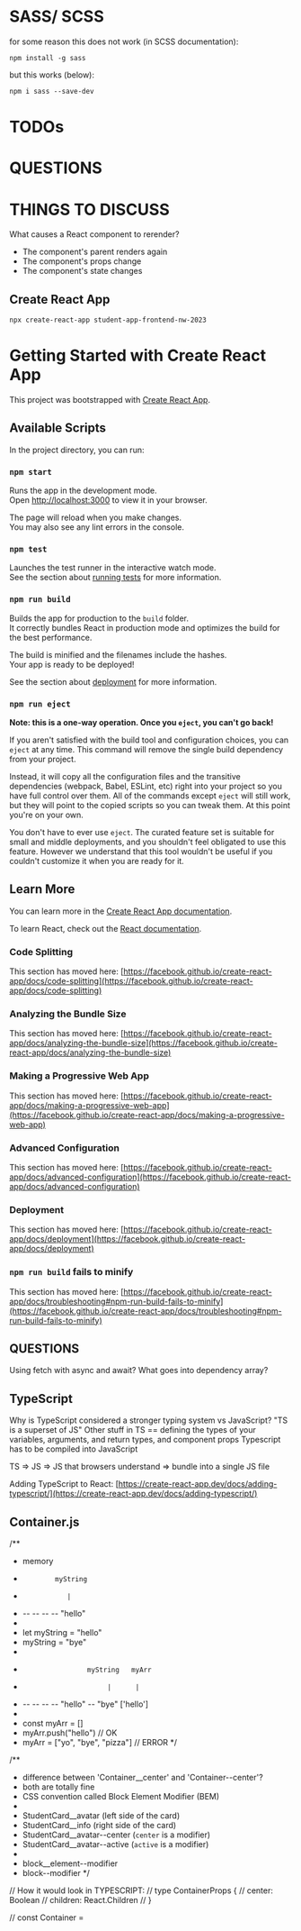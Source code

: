 # SASS/ SCSS
for some reason this does not work (in SCSS documentation):
```
npm install -g sass
```
but this works (below):
```
npm i sass --save-dev
```

# TODOs

# QUESTIONS

# THINGS TO DISCUSS
What causes a React component to rerender?
- The component's parent renders again
- The component's props change
- The component's state changes

## Create React App
```
npx create-react-app student-app-frontend-nw-2023
```

# Getting Started with Create React App

This project was bootstrapped with [Create React App](https://github.com/facebook/create-react-app).

## Available Scripts

In the project directory, you can run:

### `npm start`

Runs the app in the development mode.\
Open [http://localhost:3000](http://localhost:3000) to view it in your browser.

The page will reload when you make changes.\
You may also see any lint errors in the console.

### `npm test`

Launches the test runner in the interactive watch mode.\
See the section about [running tests](https://facebook.github.io/create-react-app/docs/running-tests) for more information.

### `npm run build`

Builds the app for production to the `build` folder.\
It correctly bundles React in production mode and optimizes the build for the best performance.

The build is minified and the filenames include the hashes.\
Your app is ready to be deployed!

See the section about [deployment](https://facebook.github.io/create-react-app/docs/deployment) for more information.

### `npm run eject`

**Note: this is a one-way operation. Once you `eject`, you can't go back!**

If you aren't satisfied with the build tool and configuration choices, you can `eject` at any time. This command will remove the single build dependency from your project.

Instead, it will copy all the configuration files and the transitive dependencies (webpack, Babel, ESLint, etc) right into your project so you have full control over them. All of the commands except `eject` will still work, but they will point to the copied scripts so you can tweak them. At this point you're on your own.

You don't have to ever use `eject`. The curated feature set is suitable for small and middle deployments, and you shouldn't feel obligated to use this feature. However we understand that this tool wouldn't be useful if you couldn't customize it when you are ready for it.

## Learn More

You can learn more in the [Create React App documentation](https://facebook.github.io/create-react-app/docs/getting-started).

To learn React, check out the [React documentation](https://reactjs.org/).

### Code Splitting

This section has moved here: [https://facebook.github.io/create-react-app/docs/code-splitting](https://facebook.github.io/create-react-app/docs/code-splitting)

### Analyzing the Bundle Size

This section has moved here: [https://facebook.github.io/create-react-app/docs/analyzing-the-bundle-size](https://facebook.github.io/create-react-app/docs/analyzing-the-bundle-size)

### Making a Progressive Web App

This section has moved here: [https://facebook.github.io/create-react-app/docs/making-a-progressive-web-app](https://facebook.github.io/create-react-app/docs/making-a-progressive-web-app)

### Advanced Configuration

This section has moved here: [https://facebook.github.io/create-react-app/docs/advanced-configuration](https://facebook.github.io/create-react-app/docs/advanced-configuration)

### Deployment

This section has moved here: [https://facebook.github.io/create-react-app/docs/deployment](https://facebook.github.io/create-react-app/docs/deployment)

### `npm run build` fails to minify

This section has moved here: [https://facebook.github.io/create-react-app/docs/troubleshooting#npm-run-build-fails-to-minify](https://facebook.github.io/create-react-app/docs/troubleshooting#npm-run-build-fails-to-minify)



## QUESTIONS
Using fetch with async and await?
What goes into dependency array?

## TypeScript
Why is TypeScript considered a stronger typing system vs JavaScript?
"TS is a superset of JS"
Other stuff in TS == defining the types of your variables, arguments, and return types, and component props
Typescript has to be compiled into JavaScript

TS => JS => JS that browsers understand => bundle into a single JS file

Adding TypeScript to React: [https://create-react-app.dev/docs/adding-typescript/](https://create-react-app.dev/docs/adding-typescript/)

## Container.js
/**
 * memory
 *             myString     
 *                |
 * -- -- -- -- "hello"
 * 
 * let myString = "hello"
 * myString = "bye"
 * 
 *                     myString   myArr   
 *                          |      |
 * -- -- -- -- "hello" -- "bye" ['hello']
 * 
 * const myArr = []
 * myArr.push("hello") // OK
 * myArr = ["yo", "bye", "pizza"] // ERROR
 */


/**
 * difference between 'Container__center' and 'Container--center'?
 * both are totally fine
 * CSS convention called Block Element Modifier (BEM)
 * 
 * StudentCard__avatar  (left side of the card)
 * StudentCard__info    (right side of the card)
 * StudentCard__avatar--center      (`center` is a modifier)
 * StudentCard__avatar--active      (`active` is a modifier)
 * 
 * block__element--modifier
 * block--modifier
 */


// How it would look in TYPESCRIPT:
// type ContainerProps {
//     center: Boolean
//     children: React.Children
// }

// const Container = 